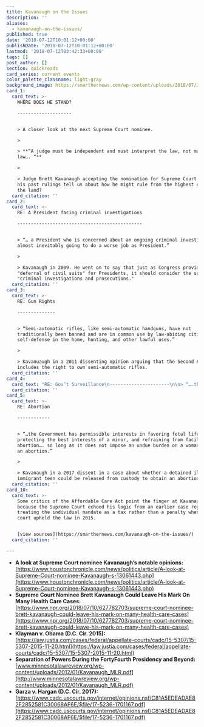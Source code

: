 ```yaml
---
title: Kavanaugh on the Issues
description: ''
aliases:
  - kavanaugh-on-the-issues/
published: true
date: '2018-07-12T10:01:12+00:00'
publishDate: '2018-07-12T10:01:12+00:00'
lastmod: '2018-07-12T03:42:33+00:00'
tags: []
post_author: []
section: quickreads
card_series: current events
color_palette_classname: light-gray
background_image: https://smarthernews.com/wp-content/uploads/2018/07/Judge_Brett_Kavanaugh.jpg
card_1:
  card_text: >-
    WHERE DOES HE STAND?

    --------------------


    > A closer look at the next Supreme Court nominee.

    > 

    > **“A judge must be independent and must interpret the law, not make the
    law…. “**

    > 

    > Judge Brett Kavanaugh accepting the nomination for Supreme Court. What do
    his past rulings tell us about how he might rule from the highest court in
    the land?
  card_citation: ''
card_2:
  card_text: >-
    RE: A President facing criminal investigations

    ----------------------------------------------


    > “… a President who is concerned about an ongoing criminal investigation is
    almost inevitably going to do a worse job as President.”

    > 

    > Kavanaugh in 2009. He went on to say that just as Congress provides a
    "deferral of civil suits" for Presidents, it should consider the same for
    "criminal investigations and prosecutions."
  card_citation: ''
card_3:
  card_text: >-
    RE: Gun Rights

    --------------


    > “Semi-automatic rifles, like semi-automatic handguns, have not
    traditionally been banned and are in common use by law-abiding citizens for
    self-defense in the home, hunting, and other lawful uses.”

    > 

    > Kavanuaugh in a 2011 dissenting opinion arguing that the Second Amendment
    includes the right to own semi-automatic rifles.
  card_citation: ''
card_4:
  card_text: "RE: Gov’t Surveillance\n----------------------\n\n> “….the Government’s metadata collection program is entirely consistent with the Fourth Amendment.”\n> \n> Kavanaugh in a 2015 ruling on the National Security Agency’s collection of phone records. He went on to say that the Government’s program for bulk collection of 2 telephony metadata serves a critically important special need a\x13 preventing terrorist attacks on the United States."
  card_citation: ''
card_5:
  card_text: >-
    RE: Abortion

    ------------


    > “…the Government has permissible interests in favoring fetal life,
    protecting the best interests of a minor, and refraining from facilitating
    abortion…. so long as it does not impose an undue burden on a woman seeking
    an abortion.”

    > 

    > Kavanaugh in a 2017 dissent in a case about whether a detained illegal
    immigrant teen could be released from custody to obtain an abortion.
  card_citation: ''
card_10:
  card_text: >-
    Some critics of the Affordable Care Act point the finger at Kavanaugh
    because the Supreme Court echoed his logic from an earlier case regarding
    treating the individual mandate as a tax rather than a penalty when the high
    court upheld the law in 2015.


    [view sources](https://smarthernews.com/kavanaugh-on-the-issues/)
  card_citation: ''

---
```

*   **A look at Supreme Court nominee Kavanaugh’s notable opinions:** [https://www.houstonchronicle.com/news/politics/article/A-look-at-Supreme-Court-nominee-Kavanaugh-s-13061443.php](https://www.houstonchronicle.com/news/politics/article/A-look-at-Supreme-Court-nominee-Kavanaugh-s-13061443.php)
*   **Supreme Court Nominee Brett Kavanaugh Could Leave His Mark On Many Health Care Cases:** [https://www.npr.org/2018/07/10/627782703/supreme-court-nominee-brett-kavanaugh-could-leave-his-mark-on-many-health-care-cases](https://www.npr.org/2018/07/10/627782703/supreme-court-nominee-brett-kavanaugh-could-leave-his-mark-on-many-health-care-cases)
*   **Klayman v. Obama (D.C. Cir. 2015):** [https://law.justia.com/cases/federal/appellate-courts/cadc/15-5307/15-5307-2015-11-20.html](https://law.justia.com/cases/federal/appellate-courts/cadc/15-5307/15-5307-2015-11-20.html)
*   **Separation of Powers During the FortyFourth Presidency and Beyond:** [www.minnesotalawreview.org/wp-content/uploads/2012/01/Kavanaugh_MLR.pdf](http://www.minnesotalawreview.org/wp-content/uploads/2012/01/Kavanaugh_MLR.pdf)
*   **Garza v. Hargan (D.C. Cir. 2017):** [https://www.cadc.uscourts.gov/internet/opinions.nsf/C81A5EDEADAE82F2852581C30068AF6E/$file/17-5236-1701167.pdf](https://www.cadc.uscourts.gov/internet/opinions.nsf/C81A5EDEADAE82F2852581C30068AF6E/$file/17-5236-1701167.pdf)